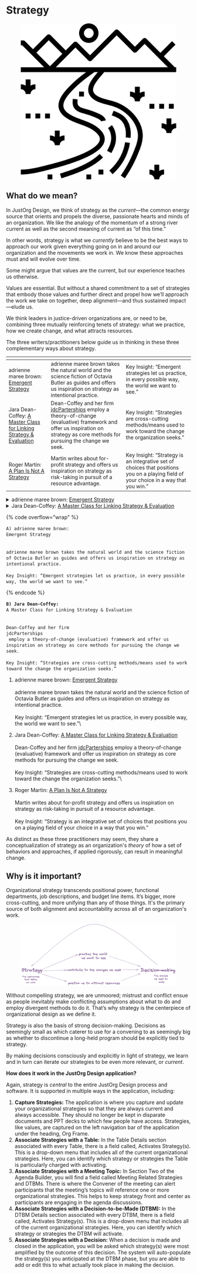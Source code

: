 # Strategy

<figure><img src="../.gitbook/assets/0 (1) (1).png" alt=""><figcaption></figcaption></figure>

## **What do we mean?**

In JustOrg Design, we think of strategy as the _current_—the common energy source that orients and propels the diverse, passionate hearts and minds of an organization. We like the analogy of the momentum of a strong river current as well as the second meaning of current as “of this time.”

In other words, strategy is what we _currently_ believe to be the best ways to approach our work given everything going on in and around our organization and the movements we work in. We know these approaches must and will evolve over time.

Some might argue that values are the current, but our experience teaches us otherwise.

Values are essential. But without a shared commitment to a set of strategies that embody those values and further direct and propel how we’ll approach the work we take on together, deep alignment—and thus sustained impact—elude us.

We think leaders in justice-driven organizations are, or need to be, combining three mutually reinforcing tenets of strategy: what we practice, how we create change, and what attracts resources.

The three writers/practitioners below guide us in thinking in these three complementary ways about strategy.

<table data-view="cards"><thead><tr><th></th><th></th><th></th></tr></thead><tbody><tr><td>adrienne maree brown: <a href="https://www.akpress.org/emergentstrategy.html">Emergent Strategy</a></td><td>adrienne maree brown takes the natural world and the science fiction of Octavia Butler as guides and offers us inspiration on strategy as intentional practice.</td><td>Key Insight: “Emergent strategies let us practice, in every possible way, the world we want to see.”</td></tr><tr><td>Jara Dean-Coffey: <a href="https://store.nonprofitquarterly.org/products/evaluative-practice-a-master-class-for-nonprofit-leaders-on-linking-strategy-and-evaluation">A Master Class for Linking Strategy &#x26; Evaluation</a></td><td>Dean-Coffey and her firm <a href="https://www.jdcpartnerships.com/offerings">jdcParterships</a> employ a theory-of-change (evaluative) framework and offer us inspiration on strategy as core methods for pursuing the change we seek.</td><td>Key Insight: “Strategies are cross-cutting methods/means used to work toward the change the organization seeks.”</td></tr><tr><td>Roger Martin: <a href="https://www.youtube.com/watch?v=iuYlGRnC7J8">A Plan Is Not A Strategy</a></td><td>Martin writes about for-profit strategy and offers us inspiration on strategy as risk-taking in pursuit of a resource advantage.</td><td>Key Insight: “Strategy is an integrative set of choices that positions you on a playing field of your choice in a way that you win.”</td></tr></tbody></table>



<details>

<summary>adrienne maree brown: <a href="https://www.akpress.org/emergentstrategy.html">Emergent Strategy</a></summary>

adrienne maree brown takes the natural world and the science fiction of Octavia Butler as guides and offers us inspiration on strategy as intentional practice.\
\
Key Insight: “Emergent strategies let us practice, in every possible way, the world we want to see.”

</details>

<details>

<summary>Jara Dean-Coffey: <a href="https://store.nonprofitquarterly.org/products/evaluative-practice-a-master-class-for-nonprofit-leaders-on-linking-strategy-and-evaluation">A Master Class for Linking Strategy &#x26; Evaluation</a></summary>

Dean-Coffey and her firm [jdcParterships](https://www.jdcpartnerships.com/offerings) employ a theory-of-change (evaluative) framework and offer us inspiration on strategy as core methods for pursuing the change we seek.\
\
Key Insight: “Strategies are cross-cutting methods/means used to work toward the change the organization seeks.”

</details>

{% code overflow="wrap" %}
```
A) adrienne maree brown: 
Emergent Strategy


adrienne maree brown takes the natural world and the science fiction of Octavia Butler as guides and offers us inspiration on strategy as intentional practice.

Key Insight: “Emergent strategies let us practice, in every possible way, the world we want to see.”
```
{% endcode %}

<pre data-overflow="wrap"><code><strong>B) Jara Dean-Coffey: 
</strong>A Master Class for Linking Strategy &#x26; Evaluation


Dean-Coffey and her firm 
jdcParterships
 employ a theory-of-change (evaluative) framework and offer us inspiration on strategy as core methods for pursuing the change we seek.

Key Insight: “Strategies are cross-cutting methods/means used to work toward the change the organization seeks.”
</code></pre>

1. adrienne maree brown: [Emergent Strategy](https://www.akpress.org/emergentstrategy.html)\
   \
   adrienne maree brown takes the natural world and the science fiction of Octavia Butler as guides and offers us inspiration on strategy as intentional practice.\
   \
   Key Insight: “Emergent strategies let us practice, in every possible way, the world we want to see.”\

2. Jara Dean-Coffey: [A Master Class for Linking Strategy & Evaluation](https://store.nonprofitquarterly.org/products/evaluative-practice-a-master-class-for-nonprofit-leaders-on-linking-strategy-and-evaluation)\
   \
   Dean-Coffey and her firm [jdcParterships](https://www.jdcpartnerships.com/offerings) employ a theory-of-change (evaluative) framework and offer us inspiration on strategy as core methods for pursuing the change we seek.\
   \
   Key Insight: “Strategies are cross-cutting methods/means used to work toward the change the organization seeks.”\

3. Roger Martin: [A Plan Is Not A Strategy](https://www.youtube.com/watch?v=iuYlGRnC7J8)\
   \
   Martin writes about for-profit strategy and offers us inspiration on strategy as risk-taking in pursuit of a resource advantage.\
   \
   Key Insight: “Strategy is an integrative set of choices that positions you on a playing field of your choice in a way that you win.”

As distinct as these three practitioners may seem, they share a conceptualization of strategy as an organization's _theory_ of how a set of behaviors and approaches, if applied rigorously, can result in meaningful change.

## **Why is it important?**

Organizational strategy transcends positional power, functional departments, job descriptions, and budget line items. It’s bigger, more cross-cutting, and more unifying than any of those things. It's the primary source of both alignment and accountability across all of an organization's work.&#x20;

<figure><img src="../.gitbook/assets/1 (3).png" alt=""><figcaption></figcaption></figure>

Without compelling strategy, we are unmoored; mistrust and conflict ensue as people inevitably make conflicting assumptions about what to do and employ divergent methods to do it. That’s why strategy is the centerpiece of organizational design as we define it.

Strategy is also the basis of strong decision-making. Decisions as seemingly small as which caterer to use for a convening to as seemingly big as whether to discontinue a long-held program should be explicitly tied to strategy.

By making decisions consciously and explicitly in light of strategy, we learn and in turn can iterate our strategies to be even more relevant, or _current_.

**How does it work in the JustOrg Design application?**

Again, strategy is _central_ to the entire JustOrg Design process and software. It is supported in multiple ways in the application, including:

1. **Capture Strategies:** The application is where you capture and update your organizational strategies so that they are always current and always accessible. They should no longer be kept in disparate documents and PPT decks to which few people have access. Strategies, like values, are captured on the left navigation bar of the application under the heading, Org Frame.
2. **Associate Strategies with a Table:** In the Table Details section associated with every Table, there is a field called, Activates Strategy(s). This is a drop-down menu that includes all of the current organizational strategies. Here, you can identify which strategy or strategies the Table is particularly charged with activating.
3. **Associate Strategies with a Meeting Topic:** In Section Two of the Agenda Builder, you will find a field called Meeting Related Strategies and DTBMs. There is where the Convener of the meeting can alert participants that the meeting’s topics will reference one or more organizational strategies. This helps to keep strategy front and center as participants are engaging in the agenda discussions.
4. **Associate Strategies with a Decision-to-be-Made (DTBM):** In the DTBM Details section associated with every DTBM, there is a field called, Activates Strategy(s). This is a drop-down menu that includes all of the current organizational strategies. Here, you can identify which strategy or strategies the DTBM will activate.
5. **Associate Strategies with a Decision:** When a decision is made and closed in the application, you will be asked which strategy(s) were most amplified by the outcome of this decision. The system will auto-populate the strategy(s) you anticipated at the DTBM phase, but you are able to add or edit this to what actually took place in making the decision.

